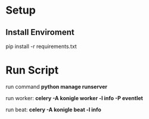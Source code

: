 # Setup

## Install Enviroment
pip install -r requirements.txt

# Run Script

run command **python manage runserver**     

run worker: **celery -A konigle worker -l info -P eventlet**     

run beat: **celery -A konigle beat -l info**      